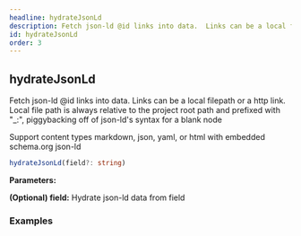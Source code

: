 ```yaml
---
headline: hydrateJsonLd
description: Fetch json-ld @id links into data.  Links can be a local filepath or a http link.  Local file path is always relative to the project root path and prefixed with "_:", piggybacking off of json-ld's syntax for a blank node
id: hydrateJsonLd
order: 3
---
```


## hydrateJsonLd

<p class="lead">Fetch json-ld @id links into data.  Links can be a local filepath or a http link.  Local file path is always relative to the project root path and prefixed with "_:", piggybacking off of json-ld's syntax for a blank node</p>

<p class="lead">Support content types markdown, json, yaml, or html with embedded schema.org json-ld</p>

```ts
hydrateJsonLd(field?: string)
```

__Parameters:__

<span class="text-primary">__(Optional) field:__</span> Hydrate json-ld data from field

### __Examples__
